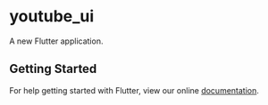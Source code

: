 # youtube_ui

A new Flutter application.

## Getting Started

For help getting started with Flutter, view our online
[documentation](https://flutter.io/).
